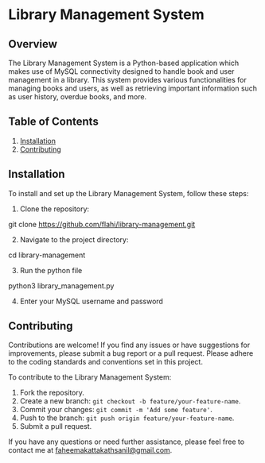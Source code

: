 # Library Management System

## Overview

The Library Management System is a Python-based application which makes use of MySQL connectivity designed to handle book and user management in a library. This system provides various functionalities for managing books and users, as well as retrieving important information such as user history, overdue books, and more.

## Table of Contents

1. [Installation](#installation)
2. [Contributing](#contributing)

## Installation

To install and set up the Library Management System, follow these steps:

1. Clone the repository:

git clone https://github.com/flahi/library-management.git

2. Navigate to the project directory:

cd library-management

3. Run the python file

python3 library_management.py

4. Enter your MySQL username and password

## Contributing

Contributions are welcome! If you find any issues or have suggestions for improvements, please submit a bug report or a pull request. Please adhere to the coding standards and conventions set in this project.

To contribute to the Library Management System:

1. Fork the repository.
2. Create a new branch: `git checkout -b feature/your-feature-name`.
3. Commit your changes: `git commit -m 'Add some feature'`.
4. Push to the branch: `git push origin feature/your-feature-name`.
5. Submit a pull request.

If you have any questions or need further assistance, please feel free to contact me at faheemakattakathsanil@gmail.com.
